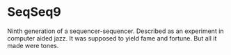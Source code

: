 SeqSeq9
=======

Ninth generation of a sequencer-sequencer. Described as an experiment in computer aided jazz. It was supposed to yield fame and fortune. But all it made were tones.

